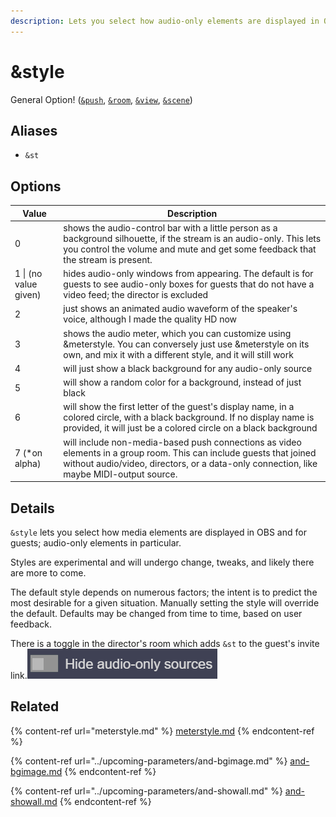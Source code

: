 ```yaml
---
description: Lets you select how audio-only elements are displayed in OBS and for guests
---
```


# \&style

General Option! ([`&push`](../../source-settings/push.md), [`&room`](../../general-settings/room.md), [`&view`](../view-parameters/view.md), [`&scene`](../view-parameters/scene.md))

## Aliases

* `&st`

## Options

| Value                 | Description                                                                                                                                                                                                    |
| --------------------- | -------------------------------------------------------------------------------------------------------------------------------------------------------------------------------------------------------------- |
| 0                     | shows the audio-control bar with a little person as a background silhouette, if the stream is an audio-only. This lets you control the volume and mute and get some feedback that the stream is present.       |
| 1 \| (no value given) | hides audio-only windows from appearing. The default is for guests to see audio-only boxes for guests that do not have a video feed; the director is excluded                                                  |
| 2                     | just shows an animated audio waveform of the speaker's voice, although I made the quality HD now                                                                                                               |
| 3                     | shows the audio meter, which you can customize using \&meterstyle. You can conversely just use \&meterstyle on its own, and mix it with a different style, and it will still work                              |
| 4                     | will just show a black background for any audio-only source                                                                                                                                                    |
| 5                     | will show a random color for a background, instead of just black                                                                                                                                               |
| 6                     | will show the first letter of the guest's display name, in a colored circle, with a black background. If no display name is provided, it will just be a colored circle on a black background                   |
| 7 (\*on alpha)        | will include non-media-based push connections as video elements in a group room. This can include guests that joined without audio/video, directors, or a data-only connection, like maybe MIDI-output source. |

## Details

`&style` lets you select how media elements are displayed in OBS and for guests; audio-only elements in particular.

Styles are experimental and will undergo change, tweaks, and likely there are more to come.

The default style depends on numerous factors; the intent is to predict the most desirable for a given situation. Manually setting the style will override the default. Defaults may be changed from time to time, based on user feedback.

There is a toggle in the director's room which adds `&st` to the guest's invite link.![](<../../.gitbook/assets/image (123) (2).png>)

## Related

{% content-ref url="meterstyle.md" %}
[meterstyle.md](meterstyle.md)
{% endcontent-ref %}

{% content-ref url="../upcoming-parameters/and-bgimage.md" %}
[and-bgimage.md](../upcoming-parameters/and-bgimage.md)
{% endcontent-ref %}

{% content-ref url="../upcoming-parameters/and-showall.md" %}
[and-showall.md](../upcoming-parameters/and-showall.md)
{% endcontent-ref %}
